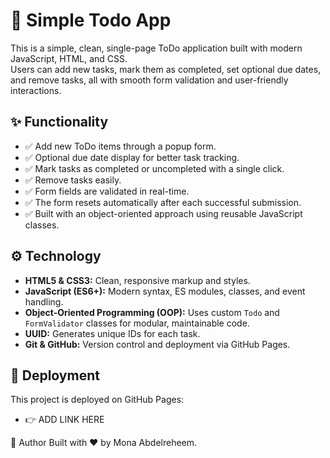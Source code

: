 # 📝 Simple Todo App

This is a simple, clean, single-page ToDo application built with modern JavaScript, HTML, and CSS.  
Users can add new tasks, mark them as completed, set optional due dates, and remove tasks, all with smooth form validation and user-friendly interactions.

## ✨ Functionality

- ✅ Add new ToDo items through a popup form.
- ✅ Optional due date display for better task tracking.
- ✅ Mark tasks as completed or uncompleted with a single click.
- ✅ Remove tasks easily.
- ✅ Form fields are validated in real-time.
- ✅ The form resets automatically after each successful submission.
- ✅ Built with an object-oriented approach using reusable JavaScript classes.

## ⚙️ Technology

- **HTML5 & CSS3:** Clean, responsive markup and styles.
- **JavaScript (ES6+):** Modern syntax, ES modules, classes, and event handling.
- **Object-Oriented Programming (OOP):** Uses custom `Todo` and `FormValidator` classes for modular, maintainable code.
- **UUID:** Generates unique IDs for each task.
- **Git & GitHub:** Version control and deployment via GitHub Pages.

## 🚀 Deployment

This project is deployed on GitHub Pages:

- 👉 ADD LINK HERE

🙌 Author
Built with ❤️ by Mona Abdelreheem.
